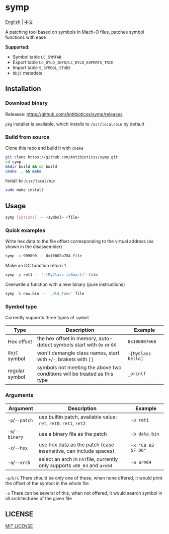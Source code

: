 # symp

[English](README.md) | [中文](README.zh-CN.md)

A patching tool based on symbols in Mach-O files, patches symbol functions with ease

**Supported:**

 - Symbol table `LC_SYMTAB`
 - Export table `LC_DYLD_INFO/LC_DYLD_EXPORTS_TRIE`
 - Import table `S_SYMBOL_STUBS`
 - `ObjC` metadata

## Installation

### Download binary

Releases: https://github.com/Antibioticss/symp/releases

`pkg` installer is available, which installs to `/usr/local/bin` by default

### Build from source

Clone this repo and build it with `cmake`

```sh
git clone https://github.com/Antibioticss/symp.git
cd symp
mkdir build && cd build
cmake .. && make
```

Install to `/usr/local/bin`

```sh
sudo make install
```

## Usage

```sh
symp [options] -- <symbol> <file>
```

### Quick examples

Write hex data to the file offset corresponding to the virtual address (as shown in the disassembler)

```sh
symp -x 909090 -- 0x10002a704 file
```

Make an OC function return 1

```sh
symp -p ret1 -- '-[MyClass isSmart]' file
```

Overwrite a function with a new binary (pure instructions)

```sh
symp -b new.bin -- '_old_func' file
```

### Symbol type

Currently supports three types of `symbol`

| Type           | Description                                                  | Example            |
| -------------- | ------------------------------------------------------------ | ------------------ |
| Hex offset     | the hex offset in memory, auto-detect symbols start with  `0x` or `0X` | `0x100007e68`      |
| `ObjC` symbol  | won't demangle class names, start with `+`/`-`, brakets with `[]` | `-[MyClass hello]` |
| regular symbol | symbols not meeting the above two conditions will be treated as this type | `_printf`          |

### Arguments

| Argument        | Description                                                  | Example            |
| --------------- | ------------------------------------------------------------ | ------------------ |
| `-p`/`--patch`  | use builtin patch, available value: `ret`, `ret0`, `ret1`, `ret2` | `-p ret1`          |
| `-b`/`--binary` | use a binary file as the patch                               | `-b data.bin`      |
| `-x`/`--hex`    | use hex data as the patch (case insensitive, can include spaces) | `-x "C0 03 5F D6"` |
| `-a`/`--arch`   | select an arch in `FAT`file, currently only supports `x86_64` and `arm64` | `-a arm64`         |

`-p/b/x` There should be only one of these, when none offered, it would print the offset of the symbol in the whole file

`-a` There can be several of this, when not offered, it would search symbol in all architectures of the given file

## LICENSE

[MIT LICENSE](LICENSE)